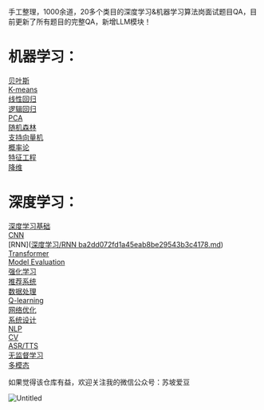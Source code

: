 手工整理，1000余道，20多个类目的深度学习&机器学习算法岗面试题目QA，目前更新了所有题目的完整QA，新增LLM模块！


# 机器学习：
[贝叶斯](机器学习/Bayes.md)  
[K-means](机器学习/K-means.md)   
[线性回归](机器学习/LinearRegression.md)  
[逻辑回归](机器学习/Logsticregression.md)  
[PCA](机器学习/PCA.md)  
[随机森林](机器学习/RandomForest.md)  
[支持向量机](机器学习/SVM.md)  
[概率论](机器学习/概率论.md)  
[特征工程](机器学习/特征工程.md)  
[降维](机器学习/降维.md)  


# 深度学习：
[深度学习基础](深度学习/DLFunda.md)  
[CNN](深度学习/CNN2.md)  
[RNN]([深度学习/RNN ba2dd072fd1a45eab8be29543b3c4178.md](https://github.com/zixian2021/AI-interview-cards/blob/d3741888dab75c6c485c29891f0f8e24cd8ce42d/%E6%B7%B1%E5%BA%A6%E5%AD%A6%E4%B9%A0/RNN%20ba2dd072fd1a45eab8be29543b3c4178.md))  
[Transformer](深度学习/Transformer.md)  
[Model Evaluation](深度学习/ModelEvaluation.md)  
[强化学习](深度学习/强化学习.md)  
[推荐系统](深度学习/推荐系统.md)  
[数据处理](深度学习/dataprocessing.md)  
[Q-learning](深度学习/Q-learning.md)  
[网络优化](深度学习/Optimisation.md)  
[系统设计](深度学习/SYSTEMDESIGN.md)  
[NLP](深度学习/NLP.md)  
[CV](深度学习/CV.md)  
[ASR/TTS](深度学习/ASR&TTS.md)  
[无监督学习](深度学习/Unsupervisedlearning.md)  
[多模态](深度学习/多模态.md) 


如果觉得该仓库有益，欢迎关注我的微信公众号：苏坡爱豆

![Untitled](readme%20md%2059479e695dc044bd8bf6ce7f3942924b/Untitled.png)
